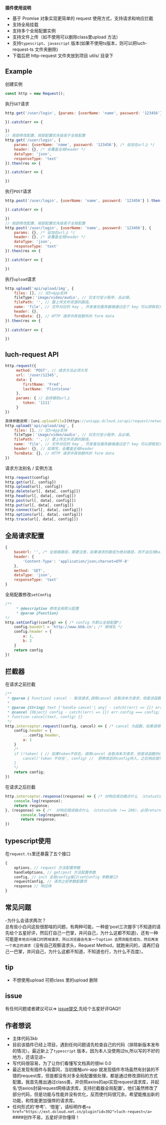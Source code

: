 **插件使用说明**

- 基于 Promise 对象实现更简单的 request 使用方式，支持请求和响应拦截
- 支持全局挂载
- 支持多个全局配置实例
- 支持文件上传（如不使用可以删除class里upload 方法）
- 支持` typescript `、` javascript ` 版本(如果不使用ts版本，则可以把luch-request-ts 文件夹删除)
- 下载后把 http-request 文件夹放到项目 utils/ 目录下


**Example**
---
创建实例  

``` javascript 
const http = new Request();
```

执行` GET `请求

``` javascript 
http.get('/user/login', {params: {userName: 'name', password: '123456'}}).then(res => {

}).catch(err => {

})
// 局部修改配置，局部配置优先级高于全局配置
http.get('/user/login', {
    params: {userName: 'name', password: '123456'}, /* 会加在url上 */
    header: {}, /* 会覆盖全局header */
    dataType: 'json',
    responseType: 'text'
}).then(res => {

}).catch(err => {

})
```
执行` POST `请求

``` javascript 
http.post('/user/login', {userName: 'name', password: '123456'} ).then(res => {

}).catch(err => {

})
// 局部修改配置，局部配置优先级高于全局配置
http.post('/user/login', {userName: 'name', password: '123456'}, {
    params: {}, /* 会加在url上 */
    header: {}, /* 会覆盖全局header */
    dataType: 'json',
    responseType: 'text'
}).then(res => {

}).catch(err => {

})
```
执行` upload `请求

``` javascript 
http.upload('api/upload/img', {
    files: [], // 仅5+App支持
    fileType：'image/video/audio', // 仅支付宝小程序，且必填。
    filePath: '', // 要上传文件资源的路径。
    name: 'file', // 文件对应的 key , 开发者在服务器端通过这个 key 可以获取到文件二进制内容
    header: {},
    formData: {}, // HTTP 请求中其他额外的 form data
}).then(res => {
  
}).catch(err => {

})
```
**luch-request API**
--
``` javascript 
http.request({
     method: 'POST', // 请求方法必须大写
     url: '/user/12345',
     data: {
        firstName: 'Fred',
        lastName: 'Flintstone'
     },
     params: { // 会拼接到url上
        token: '1111'
     }
})

具体参数说明：[uni.uploadFile](https://uniapp.dcloud.io/api/request/network-file)
http.upload('api/upload/img', {
    files: [], // 仅5+App支持
    fileType：'image/video/audio', // 仅支付宝小程序，且必填。
    filePath: '', // 要上传文件资源的路径。
    name: 'file', // 文件对应的 key , 开发者在服务器端通过这个 key 可以获取到文件二进制内容
    header: {}, // 如填写，会覆盖全局header
    formData: {}, // HTTP 请求中其他额外的 form data
})
```


请求方法别名 / 实例方法

``` javascript
http.request(config)
http.get(url[, config])
http.upload(url[, config])
http.delete(url[, data[, config]])
http.head(url[, data[, config]])
http.post(url[, data[, config]])
http.put(url[, data[, config]])
http.connect(url[, data[, config]])
http.options(url[, data[, config]])
http.trace(url[, data[, config]])
```

**全局请求配置**
--
``` javascript
{
    baseUrl: '', /* 全局根路径，需要注意，如果请求的路径为绝对路径，则不会应用baseUrl */
    header: {
        'Content-Type': 'application/json;charset=UTF-8'
    },
    method: 'GET',
    dataType: 'json',
    responseType: 'text'
}
```


全局配置修改` setConfig `

``` javascript
/**
     * @description 修改全局默认配置
     * @param {Function}   
*/
http.setConfig((config) => { /* config 为默认全局配置*/
    config.baseUrl = 'http://www.bbb.cn'; /* 根域名 */
    config.header = {
        a: 1,
        b: 2
    }
    return config
})
```

**拦截器**
--

在请求之前拦截

``` javascript
/**
 * @param { Function} cancel - 取消请求,调用cancel 会取消本次请求，但是该函数的catch() 仍会执行; 不会进入响应拦截器
 *
 * @param {String} text ['handle cancel'| any] - catch((err) => {}) err.errMsg === 'handle cancel'。非必传，默认'handle cancel'
 * @cancel {Object} config - catch((err) => {}) err.config === config; 非必传，默认为request拦截器修改之前的config
 * function cancel(text, config) {}
 */
http.interceptor.request((config, cancel) => { /* cancel 为函数，如果调用会取消本次请求。需要注意：调用cancel,本次请求的catch仍会执行。必须return config */
    config.header = {
        ...config.header,
        a: 1
    }
    /*
    if (!token) { // 如果token不存在，调用cancel 会取消本次请求，但是该函数的catch() 仍会执行
        cancel('token 不存在', config) //  把修改后的config传入，之后响应就可以拿到修改后的config。 如果调用了cancel但是不传修改后的config，则catch((err) => {}) err.config 为request拦截器修改之前的config
    }
    */
    return config;
})
```

在请求之后拦截

``` javascript
http.interceptor.response((response) => { /* 对响应成功做点什么 （statusCode === 200），必须return response*/
    console.log(response);
    return response;
}, (response) => { /*  对响应错误做点什么 （statusCode !== 200），必须return response*/
       console.log(response);
       return response;
})
```

**typescript使用**
--
在` request.ts `里还暴露了五个接口
```javascript
{
    options, // request 方法配置参数
    handleOptions, // get/post 方法配置参数
    config, // init 全局config接口(setConfig 参数接口)
    requestConfig, // 请求之前参数配置项
    response // 响应体
}
```

**常见问题**
--
-为什么会请求两次？<br>
总有些小白问这些很那啥的问题，有两种可能，一种是‘post三次握手’(不知道的请先给个五星好评，然后打自己一巴掌，并问自己，为什么这都不知道)，还有一种可能是`本地访问接口时跨域请求，所以浏览器会先发一个option 去预测能否成功，然后再发一个真正的请求`（没有自己观察请求头，Request Method，就跑来问的，请再打自己一巴掌，并问自己，为什么这都不知道，不知道也行，为什么不百度）。

**tip**
--
- 不想使用upload 可把class 里的upload 删除


**issue**
--
有任何问题或者建议可以=> <a href="https://ask.dcloud.net.cn/question/74922" target="_blank">issue提交</a>,先给个五星好评QAQ!!


**作者想说**
--
- 主体代码3kb
- 目前该插件已经上项目，遇到任何问题请先检查自己的代码（排除新版本发布的情况）。最近新上了` typescript ` 版本，因为本人没使用过ts,所以写的不好的地方，还请见谅~
- 写代码很容易，为了让你们看懂写文档真的很lei 0.0
- 最近发现有插件与我雷同，当初接触uni-app 就发现插件市场虽然有封装的不错的request库，但是都没有对多全局配置做处理，都是通过修改源码的方式配置。我首先推出通过class类，并仿照axios的api实现request请求库，并起名‘仿axios封装request网络请求库，支持拦截器全局配置’。他们虽然修改了部分代码，但是功能与性能并没有优化，反而使代码很冗余。希望能推出新的功能，和性能更加强悍的请求库。
- 任何形式的‘参考’、‘借鉴’，请标明作者` <a href="https://ext.dcloud.net.cn/plugin?id=392">luch-request</a> `
####创作不易，五星好评你懂得！
